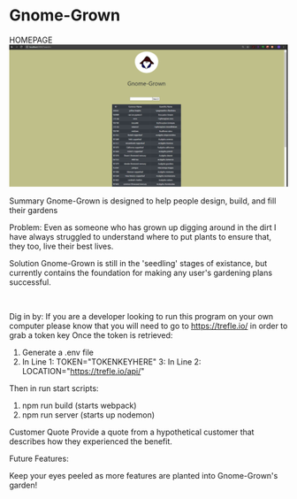 # Gnome-Grown

HOMEPAGE
<img src="./Gnome-GrownHOMEPAGE.jpg">

Summary
Gnome-Grown is designed to help people design, build, and fill their gardens

Problem:
Even as someone who has grown up digging around in the dirt I have always struggled to understand where to put plants to ensure that, they too, live their best lives.

Solution
Gnome-Grown is still in the 'seedling' stages of existance, but currently contains the foundation for making any user's gardening plans successful. 

<IMAGE HERE PLANT>

Dig in by:
If you are a developer looking to run this program on your own computer please know that you will need to go to https://trefle.io/ in order to grab a token key
Once the token is retrieved:
  1. Generate a .env file
  2. In Line 1: TOKEN="TOKENKEYHERE"
  3: In Line 2: LOCATION="https://trefle.io/api/"
 
 Then in run start scripts:
  1. npm run build (starts webpack)
  2. npm run server (starts up nodemon)


Customer Quote
Provide a quote from a hypothetical customer that describes how they experienced the benefit.

Future Features:


Keep your eyes peeled as more features are planted into Gnome-Grown's garden! 
